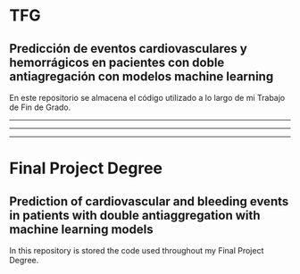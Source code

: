 # TFG
## Predicción de eventos cardiovasculares y hemorrágicos en pacientes con doble antiagregación con modelos machine learning

En este repositorio se almacena el código utilizado a lo largo de mi Trabajo de Fin de Grado.


---
---
---

# Final Project Degree
## Prediction of cardiovascular and bleeding events in patients with double antiaggregation with machine learning models

In this repository is stored the code used throughout my Final Project Degree.

